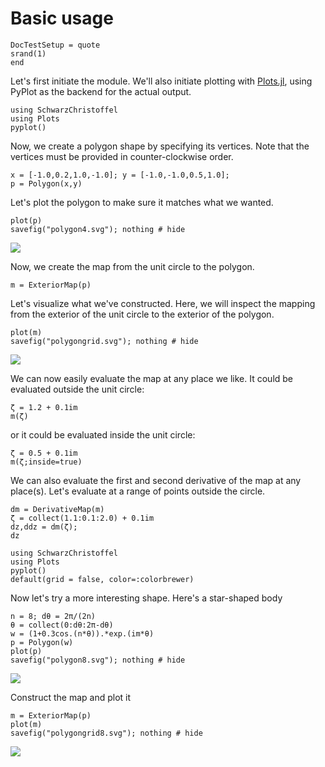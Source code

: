 # Basic usage

```@meta
DocTestSetup = quote
srand(1)
end
```

Let's first initiate the module. We'll also initiate plotting with [Plots.jl](http://docs.juliaplots.org/latest/), using PyPlot as the backend for the actual output.
```@repl mapconstruct
using SchwarzChristoffel
using Plots
pyplot()
```

Now, we create a polygon shape by specifying its vertices. Note that the vertices must be provided in counter-clockwise order.

```@repl mapconstruct
x = [-1.0,0.2,1.0,-1.0]; y = [-1.0,-1.0,0.5,1.0];
p = Polygon(x,y)
```

Let's plot the polygon to make sure it matches what we wanted.
```@repl mapconstruct
plot(p)
savefig("polygon4.svg"); nothing # hide
```

![](polygon4.svg)

Now, we create the map from the unit circle to the polygon.

```@repl mapconstruct
m = ExteriorMap(p)
```

Let's visualize what we've constructed. Here, we will inspect the
mapping from the exterior of the unit circle to the exterior of the polygon.

```@repl mapconstruct
plot(m)
savefig("polygongrid.svg"); nothing # hide
```
![](polygongrid.svg)


We can now easily evaluate the map at any place we like. It could be evaluated
outside the unit circle:
```@repl mapconstruct
ζ = 1.2 + 0.1im
m(ζ)
```

or it could be evaluated inside the unit circle:
```@repl mapconstruct
ζ = 0.5 + 0.1im
m(ζ;inside=true)
```

We can also evaluate the first and second derivative of the map at any place(s).
Let's evaluate at a range of points outside the circle.
```@repl mapconstruct
dm = DerivativeMap(m)
ζ = collect(1.1:0.1:2.0) + 0.1im
dz,ddz = dm(ζ);
dz
```
```@setup mapconstruct2
using SchwarzChristoffel
using Plots
pyplot()
default(grid = false, color=:colorbrewer)
```

Now let's try a more interesting shape. Here's a star-shaped body
```@repl mapconstruct2
n = 8; dθ = 2π/(2n)
θ = collect(0:dθ:2π-dθ)
w = (1+0.3cos.(n*θ)).*exp.(im*θ)
p = Polygon(w)
plot(p)
savefig("polygon8.svg"); nothing # hide
```
![](polygon8.svg)


Construct the map and plot it
```@repl mapconstruct2
m = ExteriorMap(p)
plot(m)
savefig("polygongrid8.svg"); nothing # hide
```
![](polygongrid8.svg)
